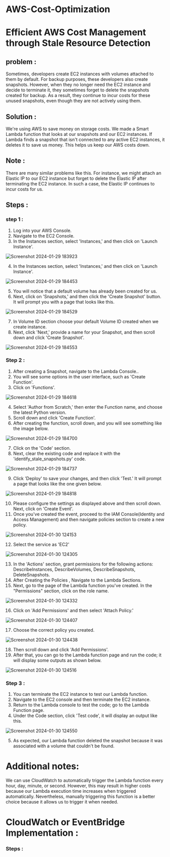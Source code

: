 # AWS-Cost-Optimization

# Efficient AWS Cost Management through Stale Resource Detection

## problem :
Sometimes, developers create EC2 instances with volumes attached to them by default. For backup purposes, these developers also create snapshots. However, when they no longer need the EC2 instance and decide to terminate it, they sometimes forget to delete the snapshots created for backup. As a result, they continue to incur costs for these unused snapshots, even though they are not actively using them.

## Solution :
We're using AWS to save money on storage costs. We made a Smart Lambda function that looks at our snapshots and our EC2 instances. If Lambda finds a snapshot that isn't connected to any active EC2 instances, it deletes it to save us money. This helps us keep our AWS costs down.

## Note :
There are many similar problems like this. For instance, we might attach an Elastic IP to our EC2 instance but forget to delete the Elastic IP after terminating the EC2 instance. In such a case, the Elastic IP continues to incur costs for us.

## Steps :
### step 1 :
1. Log into your AWS Console.
2. Navigate to the EC2 Console.
3. In the Instances section, select 'Instances,' and then click on 'Launch Instance'.

![Screenshot 2024-01-29 183923](https://github.com/shamshad74/AWS-Cost-Optimization/assets/117065471/76d7eddb-c95e-4666-a187-bf68debc791c)

4. In the Instances section, select 'Instances,' and then click on 'Launch Instance'.

![Screenshot 2024-01-29 184453](https://github.com/shamshad74/AWS-Cost-Optimization/assets/117065471/73d424f0-0f3e-46a4-a387-82e04477d915)

5. You will notice that a default volume has already been created for us.
6. Next, click on 'Snapshots,' and then click the 'Create Snapshot' button. It will prompt you with a page that looks like this.

![Screenshot 2024-01-29 184529](https://github.com/shamshad74/AWS-Cost-Optimization/assets/117065471/7e2efdf9-796a-402a-b891-d8562d017a8f)

7. In Volume ID section choose your default Volume ID created when we create instance.
8. Next, click 'Next,' provide a name for your Snapshot, and then scroll down and click 'Create Snapshot'.

![Screenshot 2024-01-29 184553](https://github.com/shamshad74/AWS-Cost-Optimization/assets/117065471/bc2519da-b938-4822-9ad7-3599934fda06)

### Step 2 :
1. After creating a Snapshot, navigate to the Lambda Console..
2. You will see some options in the user interface, such as 'Create Function'.
3. Click on 'Functions'.

![Screenshot 2024-01-29 184618](https://github.com/shamshad74/AWS-Cost-Optimization/assets/117065471/7749faa8-0fe3-44d0-b919-dc157063d2ba)

4. Select 'Author from Scratch,' then enter the Function name, and choose the latest Python version.
5. Scroll down and click 'Create Function'.
6. After creating the function, scroll down, and you will see something like the image below.

![Screenshot 2024-01-29 184700](https://github.com/shamshad74/AWS-Cost-Optimization/assets/117065471/c0a77d14-0ff8-4419-bbd7-fcb766dc7ad5)

7. Click on the 'Code' section.
8. Next, clear the existing code and replace it with the 'identify_stale_snapshots.py' code.

![Screenshot 2024-01-29 184737](https://github.com/shamshad74/AWS-Cost-Optimization/assets/117065471/567487e1-4349-44ba-bf5c-89609ba07638)

9. Click 'Deploy' to save your changes, and then click 'Test.' It will prompt a page that looks like the one given below.

![Screenshot 2024-01-29 184818](https://github.com/shamshad74/AWS-Cost-Optimization/assets/117065471/c4d5e384-7cbf-46e6-9989-d639871ec3d6)

10. Please configure the settings as displayed above and then scroll down. Next, click on 'Create Event'.
11. Once you've created the event, proceed to the IAM Console(Identity and Access Management) and then navigate policies section to create a new policy.

![Screenshot 2024-01-30 124153](https://github.com/shamshad74/AWS-Cost-Optimization/assets/117065471/801a2a94-b453-4bc7-ade5-cf805d343b25)

12. Select the service as 'EC2'

![Screenshot 2024-01-30 124305](https://github.com/shamshad74/AWS-Cost-Optimization/assets/117065471/7e4cfcd2-2810-41a4-bf15-48f944eeeb52)

13. In the 'Actions' section, grant permissions for the following actions: DescribeInstances, DescribeVolumes, DescribeSnapshots, DeleteSnapshots.
14. After Creating the Policies , Navigate to the Lambda Sections.
15. Next, go to the page of the Lambda function you've created. In the "Permissions" section, click on the role name.

![Screenshot 2024-01-30 124332](https://github.com/shamshad74/AWS-Cost-Optimization/assets/117065471/b0374612-eda4-4546-92f9-5c58d163ba98)

16. Click on 'Add Permissions' and then select 'Attach Policy.'

![Screenshot 2024-01-30 124407](https://github.com/shamshad74/AWS-Cost-Optimization/assets/117065471/4decf4d1-59e7-4fc2-a2fa-a4f67978c3ad)

17. Choose the correct policy you created.

![Screenshot 2024-01-30 124438](https://github.com/shamshad74/AWS-Cost-Optimization/assets/117065471/c2881e22-23de-4864-bb94-335c77d0524d)

18. Then scroll down and click 'Add Permissions'.
19. After that, you can go to the Lambda function page and run the code; it will display some outputs as shown below.

![Screenshot 2024-01-30 124516](https://github.com/shamshad74/AWS-Cost-Optimization/assets/117065471/9b65174a-31c8-4857-991f-210666e86193)

### Step 3 :
1. You can terminate the EC2 instance to test our Lambda function.
2. Navigate to the EC2 console and then terminate the EC2 instance.
3. Return to the Lambda console to test the code; go to the Lambda Function page.
4. Under the Code section, click 'Test code', it will display an output like this.

![Screenshot 2024-01-30 124550](https://github.com/shamshad74/AWS-Cost-Optimization/assets/117065471/b19413b5-501c-4b14-a78a-132e2b3596d2)

5. As expected, our Lambda function deleted the snapshot because it was associated with a volume that couldn't be found.

# Additional notes:
We can use CloudWatch to automatically trigger the Lambda function every hour, day, minute, or second. However, this may result in higher costs because our Lambda execution time increases when triggered automatically. Nevertheless, manually triggering this function is a better choice because it allows us to trigger it when needed.

# CloudWatch or EventBridge Implementation :
### Steps :





































